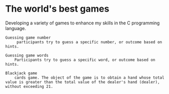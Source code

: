 # The world's best games
Developing a variety of games to enhance my skills in the C programming language.

    Guessing game number
         participants try to guess a specific number, or outcome based on hints.

    Guessing game words
        Participants try to guess a specific word, or outcome based on hints.

    Blackjack game
        cards game. The object of the game is to obtain a hand whose total value is greater than the total value of the dealer's hand (dealer), without exceeding 21.